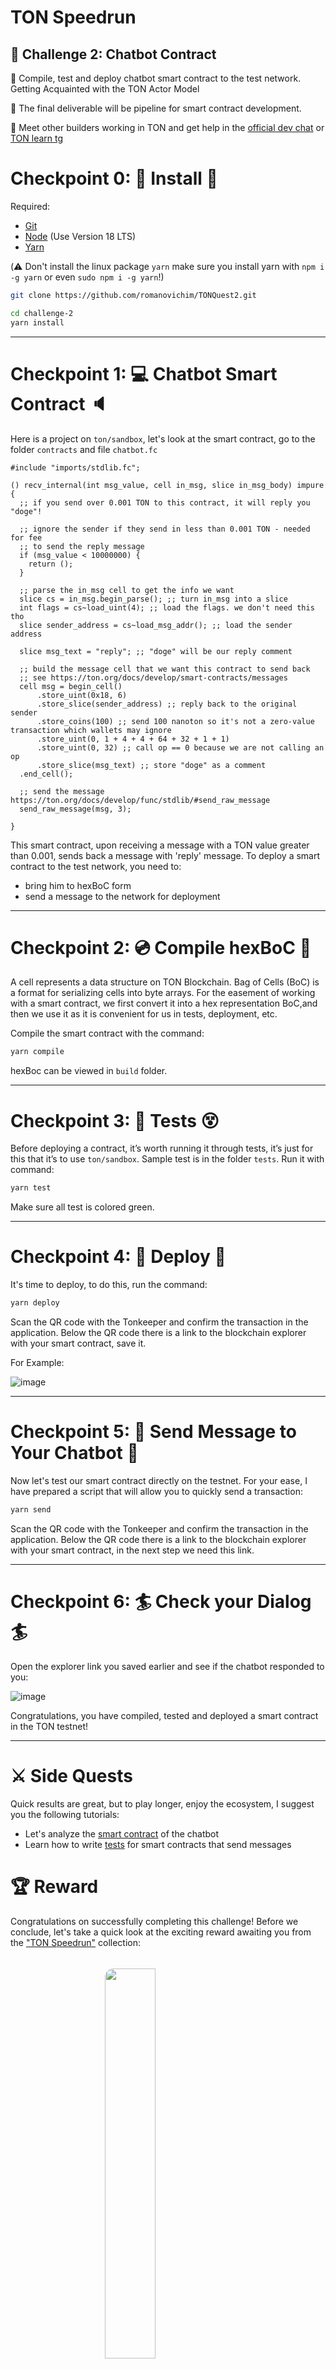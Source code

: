 # TON Speedrun 

## 🚩 Challenge 2: Chatbot Contract

🎫 Сompile, test and deploy chatbot smart contract to the test network. Getting Acquainted with the TON Actor Model

🌟 The final deliverable will be pipeline for smart contract development.

💬 Meet other builders working in TON and get help in the [official dev chat](https://t.me/tondev_eng) or [TON learn tg](https://t.me/ton_learn)


# Checkpoint 0: 🎁 Install 🎒

Required: 
* [Git](https://git-scm.com/downloads)
* [Node](https://nodejs.org/en/download/) (Use Version 18 LTS)
* [Yarn](https://classic.yarnpkg.com/en/docs/install/#mac-stable)

(⚠️ Don't install the linux package `yarn` make sure you install yarn with `npm i -g yarn` or even `sudo npm i -g yarn`!)

```sh
git clone https://github.com/romanovichim/TONQuest2.git
```
```sh
cd challenge-2
yarn install
```
---

# Checkpoint 1: 💻 Chatbot Smart Contract 🔈

Here is a project on `ton/sandbox`, let's look at the smart contract, go to the folder `contracts` and file `chatbot.fc`

    #include "imports/stdlib.fc";

    () recv_internal(int msg_value, cell in_msg, slice in_msg_body) impure {
      ;; if you send over 0.001 TON to this contract, it will reply you "doge"!

      ;; ignore the sender if they send in less than 0.001 TON - needed for fee
      ;; to send the reply message
      if (msg_value < 10000000) {
        return ();
      }

      ;; parse the in_msg cell to get the info we want
      slice cs = in_msg.begin_parse(); ;; turn in_msg into a slice
      int flags = cs~load_uint(4); ;; load the flags. we don't need this tho
      slice sender_address = cs~load_msg_addr(); ;; load the sender address

      slice msg_text = "reply"; ;; "doge" will be our reply comment

      ;; build the message cell that we want this contract to send back
      ;; see https://ton.org/docs/develop/smart-contracts/messages
      cell msg = begin_cell()
          .store_uint(0x18, 6)
          .store_slice(sender_address) ;; reply back to the original sender
          .store_coins(100) ;; send 100 nanoton so it's not a zero-value transaction which wallets may ignore 
          .store_uint(0, 1 + 4 + 4 + 64 + 32 + 1 + 1)
          .store_uint(0, 32) ;; call op == 0 because we are not calling an op
          .store_slice(msg_text) ;; store "doge" as a comment
      .end_cell();

      ;; send the message https://ton.org/docs/develop/func/stdlib/#send_raw_message
      send_raw_message(msg, 3);

    }

This smart contract, upon receiving a message with a TON value greater than 0.001, sends back a message with 'reply' message. To deploy a smart contract to the test network, you need to:
- bring him to hexBoC form
- send a message to the network for deployment

---

# Checkpoint 2: 💿 Compile hexBoC 🔨

A cell represents a data structure on TON Blockchain. Bag of Cells (BoC) is a format for serializing cells into byte arrays. For the easement of working with a smart contract, we first convert it into a hex representation BoC,and then we use it as it is convenient for us in tests, deployment, etc.

Compile the smart contract with the command:

```sh
yarn compile
```

hexBoc can be viewed in `build` folder.


---

# Checkpoint 3: 🎾 Tests 😵

Before deploying a contract, it’s worth running it through tests, it’s just for this that it’s to use `ton/sandbox`. Sample test is in the folder `tests`. Run it with command:

```sh
yarn test
```

Make sure all test is colored green.

---

# Checkpoint 4: 🚀 Deploy 🚀

It's time to deploy, to do this, run the command:

```sh
yarn deploy
```

Scan the QR code with the Tonkeeper and confirm the transaction in the application.
Below the QR code there is a link to the blockchain explorer with your smart contract, save it.

For Example:

![image](https://user-images.githubusercontent.com/18370291/253951126-77652e61-8b29-4ffb-aece-de3307f78cea.png)

---

# Checkpoint 5: 📮 Send Message to Your Chatbot 📮

Now let's test our smart contract directly on the testnet. For your ease, I have prepared a script that will allow you to quickly send a transaction:

```sh
yarn send
```

Scan the QR code with the Tonkeeper and confirm the transaction in the application.
Below the QR code there is a link to the blockchain explorer with your smart contract, in the next step we need this link.

---

# Checkpoint 6:  🏄 Check your Dialog 🏄

Open the explorer link you saved earlier and see if the chatbot responded to you:

![image](https://user-images.githubusercontent.com/18370291/253953065-ad730aca-b657-49b5-a2cf-7143cdc26dd7.png)

Congratulations, you have compiled, tested and deployed a smart contract in the TON testnet!

---


# ⚔️ Side Quests


Quick results are great, but to play longer, enjoy the ecosystem, I suggest you the following tutorials:
- Let's analyze the [smart contract](https://github.com/romanovichim/TonFunClessons_Eng/blob/main/lessons/pipeline/chatbot.md) of the chatbot
- Learn how to write [tests](https://github.com/romanovichim/TonFunClessons_Eng/blob/main/lessons/pipeline/chatbottest.md) for smart contracts that send messages
 

# 🏆 Reward 

Congratulations on successfully completing this challenge! Before we conclude, let's take a quick look at the exciting reward awaiting you from the <a target="_blank" href="https://getgems.io/collection/EQDZwCyBbgYionONWorPUX6PrmFh3PHdJtl8fDMqo3mYUfux">"TON Speedrun"</a> collection:

<img style="border-radius: 10pt; margin: 25pt auto; display: block;" width="40%" src="https://ton-devrel.s3.eu-central-1.amazonaws.com/tonspeedrun/0/image.jpg">

Ready to claim your reward? Simply scan the QR code below or click <a href="https://app.tonkeeper.com/transfer/EQCZ52LU4PsK71IVjn4Ur599R4ZdsnT9ToAEqysot628BEdo?bin=te6cckEBAQEABgAACAHMb83ygmcj&amount=50000000">here</a>:

<img src="https://i.imgur.com/kXVwZ6Q.png" alt="QR-code" style="width: 30%;"/>